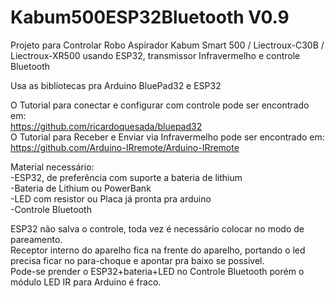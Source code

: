 # Kabum500ESP32Bluetooth V0.9
Projeto para Controlar Robo Aspirador Kabum Smart 500 / Liectroux-C30B / Liectroux-XR500 usando ESP32, transmissor Infravermelho e controle Bluetooth

Usa as bibliotecas pra Arduino BluePad32 e ESP32  
  
O Tutorial para conectar e configurar com controle pode ser encontrado em:  
https://github.com/ricardoquesada/bluepad32  
O Tutorial para Receber e Enviar via Infravermelho pode ser encontrado em:  
https://github.com/Arduino-IRremote/Arduino-IRremote

Material necessário:  
-ESP32, de preferência com suporte a bateria de lithium  
-Bateria de Lithium ou PowerBank  
-LED com resistor ou Placa já pronta pra arduino  
-Controle Bluetooth  
  
ESP32 não salva o controle, toda vez é necessário colocar no modo de pareamento.  
Receptor interno do aparelho fica na frente do aparelho, portando o led precisa ficar no para-choque e apontar pra baixo se possivel.  
Pode-se prender o ESP32+bateria+LED no Controle Bluetooth porém o módulo LED IR para Arduino é fraco.
